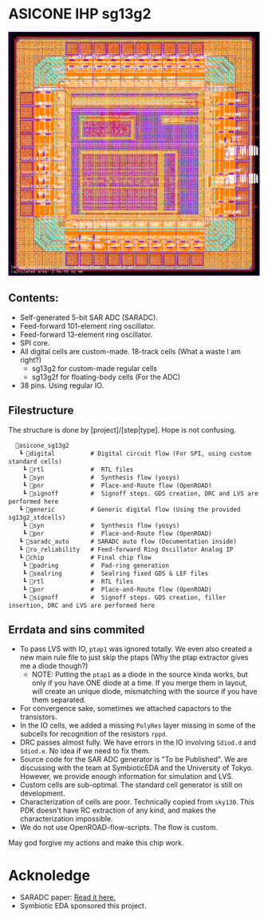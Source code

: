 # ASICONE IHP sg13g2

![Capture of ASICONE 2025/09](asicone_202509_capture.png)

## Contents:

- Self-generated 5-bit SAR ADC (SARADC).
- Feed-forward 101-element ring oscillator.
- Feed-forward 13-element ring oscillator.
- SPI core.
- All digital cells are custom-made. 18-track cells (What a waste I am right?)
    - sg13g2 for custom-made regular cells
    - sg13g2f for floating-body cells (For the ADC)
- 38 pins. Using regular IO.

## Filestructure

The structure is done by [project]/[step|type]. Hope is not confusing.

```
  📁asicone_sg13g2
   ┗ 📁digital          # Digital circuit flow (For SPI, using custom standard cells)
    ┗ 📁rtl             #  RTL files
    ┗ 📁syn             #  Synthesis flow (yosys)
    ┗ 📁pnr             #  Place-and-Route flow (OpenROAD)
    ┗ 📁signoff         #  Signoff steps. GDS creation, DRC and LVS are performed here
   ┗ 📁generic          # Generic digital flow (Using the provided sg13g2_stdcells)
    ┗ 📁syn             #  Synthesis flow (yosys)
    ┗ 📁pnr             #  Place-and-Route flow (OpenROAD)
   ┗ 📁saradc_auto      # SARADC auto flow (Documentation inside)
   ┗ 📁ro_reliability   # Feed-forward Ring Oscillator Analog IP
   ┗ 📁chip             # Final chip flow
    ┗ 📁padring         #  Pad-ring generation
    ┗ 📁sealring        #  Sealring fixed GDS & LEF files
    ┗ 📁rtl             #  RTL files
    ┗ 📁pnr             #  Place-and-Route flow (OpenROAD)
    ┗ 📁signoff         #  Signoff steps. GDS creation, filler insertion, DRC and LVS are performed here
```

## Errdata and sins commited

- To pass LVS with IO, `ptap1` was ignored totally. We even also created a new 
  main rule file to just skip the ptaps (Why the ptap extractor gives me a diode 
  though?)
    - NOTE: Putting the `ptap1` as a diode in the source kinda works, but only 
      if you have ONE diode at a time. If you merge them in layout, will create 
      an unique diode, mismatching with the source if you have them separated.
- For convergence sake, sometimes we attached capactors to the transistors.
- In the IO cells, we added a missing `PolyRes` layer missing in some of the
  subcells for recognition of the resistors `rppd`.
- DRC passes almost fully. We have errors in the IO involving `Sdiod.d` and 
  `Sdiod.e`. No idea if we need to fix them.
- Source code for the SAR ADC generator is "To be Published". We are discussing 
  with the team at SymbioticEDA and the University of Tokyo. However, we provide
  enough information for simulation and LVS.
- Custom cells are sub-optimal. The standard cell generator is still on development.
- Characterization of cells are poor. Technically copied from `sky130`. This PDK
  doesn't have RC extraction of any kind, and makes the characterization impossible.
- We do not use OpenROAD-flow-scripts. The flow is custom.

May god forgive my actions and make this chip work.

# Acknoledge

- SARADC paper: [Read it here.](https://ieeexplore.ieee.org/document/11002493)
- Symbiotic EDA sponsored this project.
